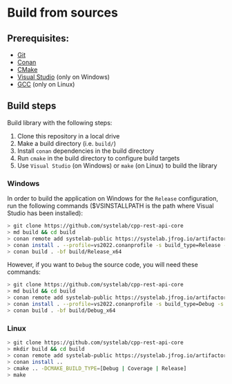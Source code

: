 # Build from sources

## Prerequisites:
  - [Git](https://git-scm.com/)
  - [Conan](https://conan.io/)
  - [CMake](https://cmake.org/)
  - [Visual Studio](https://visualstudio.microsoft.com/) (only on Windows)
  - [GCC](https://gcc.gnu.org/) (only on Linux)

## Build steps

Build library with the following steps:
  1. Clone this repository in a local drive
  2. Make a build directory (i.e. `build/`)
  3. Install `conan` dependencies in the build directory
  4. Run `cmake` in the build directory to configure build targets
  5. Use `Visual Studio` (on Windows) or `make` (on Linux) to build the library

### Windows

In order to build the application on Windows for the `Release` configuration, run the following commands ($VSINSTALLPATH is the path where Visual Studio has been installed):

``` bash
> git clone https://github.com/systelab/cpp-rest-api-core
> md build && cd build
> conan remote add systelab-public https://systelab.jfrog.io/artifactory/api/conan/cpp-conan-production-local
> conan install . --profile=vs2022.conanprofile -s build_type=Release -s arch=x86_64 -if build/Release_x64
> conan build . -bf build/Release_x64
```

However, if you want to `Debug` the source code, you will need these commands:

``` bash
> git clone https://github.com/systelab/cpp-rest-api-core
> md build && cd build
> conan remote add systelab-public https://systelab.jfrog.io/artifactory/api/conan/cpp-conan-production-local
> conan install . --profile=vs2022.conanprofile -s build_type=Debug -s arch=x86_64 -if build/Debug_x64
> conan build . -bf build/Debug_x64
```

### Linux

``` bash
> git clone https://github.com/systelab/cpp-rest-api-core
> mkdir build && cd build
> conan remote add systelab-public https://systelab.jfrog.io/artifactory/api/conan/cpp-conan-production-local
> conan install ..
> cmake .. -DCMAKE_BUILD_TYPE=[Debug | Coverage | Release]
> make
```
